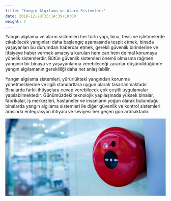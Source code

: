 ```yaml
---
title: "Yangın Algılama ve Alarm Sistemleri"
date: 2018-12-28T15:14:39+10:00
weight: 7
---
```

Yangın algılama ve alarm sistemleri her türlü yapı, bina, tesis ve işletmelerde çıkabilecek yangınları daha başlangıç aşamasında tespit etmek, binada yaşayanları bu durumdan haberdar etmek, gerekli güvenlik birimlerine ve itfaiyeye haber vermek amacıyla kurulan hem can hem de mal korumaya yönelik sistemlerdir. Bütün güvenlik sistemleri önemli olmasına rağmen yangının bir binaya ve yaşayanlarına verebileceği zararlar düşünüldüğünde yangın algılamanın gerekliliği daha net anlaşılabilir.

Yangın algılama sistemleri, yürürlükteki yangından korunma yönetmeliklerine ve ilgili standartlara uygun olarak tasarlanmaktadır. Binalarda farklı ihtiyaçlara cevap verebilecek çok çeşitli uygulamalar yapılabilmektedir. Günümüzdeki teknolojik yapılaşmada yüksek binalar, fabrikalar, iş merkezleri, hastaneler ve insanların yoğun olarak bulunduğu binalarda yangın algılama sistemleri ile diğer güvenlik ve kontrol sistemleri arasında entegrasyon ihtiyacı ve seviyesi her geçen gün artmaktadır.

![Yangın Alarm](/images/services/yanginalarm.jpg)